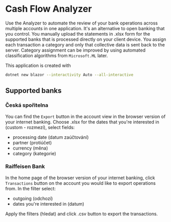 # Cash Flow Analyzer

Use the Analyzer to automate the review of your bank operations across multiple accounts in one application. It's an alternative to open banking that you control. You manually upload the statements in .xlsx form for the supported banks that is processed directly on your client device. You assign each transaction a category and only that collective data is sent back to the server. Category assignment can be improved by using automated classification algorithms from `Microsoft.ML` later.

This application is created with

``` bash
dotnet new blazor --interactivity Auto --all-interactive
```

## Supported banks

### Česká spořitelna

You can find the `Export` button in the account view in the browser version of your internet banking.
Choose .xlsx for the dates that you're interested in (custom - rozmezí), select fields:

- processing date (datum zaúčtování)
- partner (protiúčet)
- currency (měna)
- category (kategorie)

### Raiffeisen Bank

In the home page of the browser version of your internet banking, click `Transactions` button on the account you would like to export operations from.
In the filter select:

- outgoing (odchozí)
- dates you're interested in (datum)

Apply the filters (hledat) and click .csv button to export the transactions.